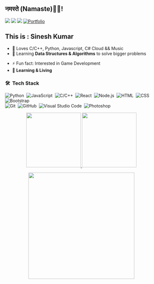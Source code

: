 <!-- ### Hi there 👋 -->

<!--
**SineshX/SineshX** is a ✨ _special_ ✨ repository because its `README.md` (this file) appears on your GitHub profile.


- 🔭 I’m currently working on ...
- 🌱 I’m currently learning ...
- 👯 I’m looking to collaborate on ...
- 🤔 I’m looking for help with ...
- 💬 Ask me about anything, I am happy to help.
- 📫 How to reach me: ...
- 😄 Pronouns: ...
- ⚡ Fun fact: ...
-->


<h2>नमस्ते (Namaste)🙏🏻!</h2>
  
[![](https://img.shields.io/badge/LinkedIn-SineshKumar-blue)](https://www.linkedin.com/in/sineshkumar/)
[![](https://img.shields.io/badge/Github-SineshX-white)](https://github.com/SineshX/)
[![](https://img.shields.io/badge/Gmail-SineshKumaRR@gmail.com-red)](mailto:sineshkumarr@gmail.com)
[![Portfolio](https://img.shields.io/badge/-MySite-black?style=flat-squarelink=https://SineshX.github.io/)](https://SineshX.github.io/)

## This is : Sinesh Kumar 
<!-- - ⬆ **Level - 23+** -->
<!-- - ➕ **New Skills Unlocked - JS, React** -->
- 🌱 Loves C/C++, Python, Javascript, C# Cloud && Music
- 🚀 Learning **Data Structures & Algorithms** to solve bigger problems
<!-- - 🏢 I'm currently working at  SineshX -->
<!-- - ⚙️ I use daily: `.react`, `.py` `.js`, `.html`, `.css`, `.psd` -->
<!-- - 🎙  Blog  [wow!](https://Sinesh.com/Blog) -->
- ⚡️ Fun fact: Interested in Game Development
- 📒 **Learning & Living**

### 🛠 &nbsp;Tech Stack

![Python](https://img.shields.io/badge/-Python-333333?style=flat&logo=python)&nbsp;
![JavaScript](https://img.shields.io/badge/-JavaScript-333333?style=flat&logo=javascript)&nbsp;
![C/C++](https://img.shields.io/badge/-C/C++-333333?style=flat&logo=C&logoColor=A8B9CC)&nbsp;
![React](https://img.shields.io/badge/-React-333333?style=flat&logo=react)&nbsp;
![Node.js](https://img.shields.io/badge/-Node.js-333333?style=flat&logo=node.js)&nbsp;
![HTML](https://img.shields.io/badge/-HTML-333333?style=flat&logo=HTML5)&nbsp;
![CSS](https://img.shields.io/badge/-CSS-333333?style=flat&logo=CSS3&logoColor=1572B6)&nbsp;
![Bootstrap](https://img.shields.io/badge/-Bootstrap-333333?style=flat&logo=bootstrap&logoColor=563D7C)\
![Git](https://img.shields.io/badge/-Git-333333?style=flat&logo=git)&nbsp;
![GitHub](https://img.shields.io/badge/-GitHub-333333?style=flat&logo=github)&nbsp;
![Visual Studio Code](https://img.shields.io/badge/-Visual%20Studio%20Code-333333?style=flat&logo=visual-studio-code&logoColor=007ACC)&nbsp;
![Photoshop](https://img.shields.io/badge/-Photoshop-333333?style=flat&logo=adobe-photoshop)&nbsp;

<p align="center">
<a href="https://github.com/SineshX">
  <img height="180em" src="https://github-readme-stats-eight-theta.vercel.app/api?username=Sineshx&show_icons=true&theme=react&include_all_commits=true&count_private=true "/>
  <img height="180em" src="https://github-readme-stats-eight-theta.vercel.app/api/top-langs/?username=Sineshx&layout=compact&langs_count=8&hide=java,r&theme=react "/>
</a>
</p>
<p align="center">
  
  <img src="https://media.giphy.com/media/ZG5VcvKUr1SwdN0djU/giphy.gif" width="350" />
</p>
<!-- ⭐️ From [Sinesh Kumar](https://github.com/SineshX)
<p align="right"> <img src="https://komarev.com/ghpvc/?username=SineshX" alt="Sinesh Kumar" /> </p>  -->
